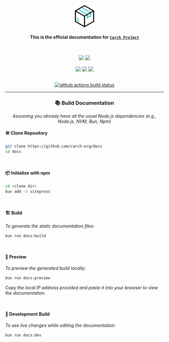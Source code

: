 <div align="center">
  
<img src="/docs/public/carch.png" width="70" />

<h4> 
  
This is the official documentation for [`Carch Project`](https://github.com/harilvfs/carch)
</h4>

</div>
<br>
<p align="center">
  <img src="https://img.shields.io/badge/Maintained%3F-Yes-1c1c29?style=for-the-badge&color=ef9f9c&logoColor=85e185&labelColor=1c1c29">
  <img src="https://img.shields.io/github/license/carch-org/docs?style=for-the-badge&color=e0ea9d&logoColor=D9E0EE&labelColor=171b22">
  <br><br>
  <img src="https://img.shields.io/github/last-commit/carch-org/docs?style=for-the-badge&logo=github&color=7dc4e4&logoColor=D9E0EE&labelColor=1c1c29"/> <img src="https://img.shields.io/github/stars/carch-org/docs?style=for-the-badge&logo=apachespark&color=eed49f&logoColor=D9E0EE&labelColor=1c1c29"/> <img src="https://img.shields.io/github/forks/carch-org/docs?style=for-the-badge&color=9dc3ea&logoColor=D9E0EE&labelColor=1c1c29" />
</p>

<br>

<div align = "center"
  
[![github actions build status][check]][link]

</div>

---

<div align="center">
  
### 📚 Build Documentation

*Assuming you already have all the usual Node.js dependencies (e.g., Node.js, NVM, Bun, Npm)*

</div>

#### 🛠️ Clone Repository

```sh
git clone https://github.com/carch-org/docs
cd docs
```

<br>

#### 📦 Initialize with npm

```bash
cd <clone dir>
bun add -D vitepress
```

<br>

#### 🏗️ Build
*To generate the static documentation files:*

```sh
bun run docs:build
```

<br>

#### 👀 Preview 
*To preview the generated build locally:*

```sh
bun run docs:preview
```
  
*Copy the local IP address provided and paste it into your browser to view the documentation.*

<br>

#### 🔄 Development Build

*To see live changes while editing the documentation:*

```sh
bun run docs:dev
```

[check]: https://github.com/carch-org/docs/actions/workflows/docs.yml/badge.svg
[link]: https://github.com/carch-org/docs/actions/workflows/docs.yml

